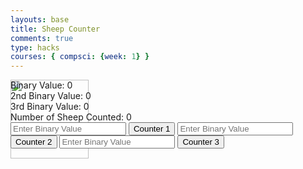 ```yaml
---
layouts: base
title: Sheep Counter
comments: true
type: hacks
courses: { compsci: {week: 1} }
---
```


<html lang="en">
<head>
    <meta charset="UTF-8">
    <meta http-equiv="X-UA-Compatible" content="IE=edge">
    <meta name="viewport" content="width=device-width, initial-scale=1.0">
    <style>
        #sheep {
            opacity: 1;
            position: absolute;
            z-index: -1;
        }
    </style>
    <title>Binary Counter</title>
</head>
<body>


<img src="https://media.discordapp.net/attachments/770342230925246505/1174716992951947316/godSheep.png?ex=65689b74&is=65562674&hm=f3219060d1c61a42c93316bee9865c3fe109fb1b0340ed08c801e21b0d232f37&=&width=375&height=378" id="sheep" height="126px" width="125">
<!-- <div id="sheepContainer">
    <img src="https://media.discordapp.net/attachments/770342230925246505/1174717359647367168/sheep.gif?ex=65689bcb&is=655626cb&hm=578b09c94ccca31eddeffa7660f277a1ef462768d291886358930ba87a4866d0&=&width=300&height=300" id="sheepGif">
</div> -->
<div id="binary-display" class="basicChex">Binary Value: 0</div>
<div id="binary-display2" class="basicChex">2nd Binary Value: 0</div>
<div id="binary-display3" class="basicChex">3rd Binary Value: 0</div>
<div id="numSheep" class="basicChex">Number of Sheep Counted: 0</div>

<input type="text" id="binary-input" placeholder="Enter Binary Value">
<button id="increment-button" onclick="incrementBinary()">Counter 1</button>

<input type="text" id="binary-input2" placeholder="Enter Binary Value">
<button id="increment-button2" onclick="incrementBinary2()">Counter 2</button>

<input type="text" id="binary-input3" placeholder="Enter Binary Value">
<button id="increment-button3" onclick="incrementBinary3()">Counter 3</button>

<script>
    let binaryValue = 0;
    let binaryValue2 = 0;
    let binaryValue3 = 0;
    let numSheep = 0;

    function incrementBinary() {
        const input = document.getElementById("binary-input").value;
        binaryValue += parseInt(input, 2) || 0;
        numSheep++;
        updateBinaryDisplay();
    }

    function incrementBinary2() {
        const input = document.getElementById("binary-input2").value;
        binaryValue2 += parseInt(input, 2) || 0;
        numSheep++;
        updateBinaryDisplay();
    }

    function incrementBinary3() {
        const input = document.getElementById("binary-input3").value;
        binaryValue3 += parseInt(input, 2) || 0;
        numSheep++;
        updateBinaryDisplay();
    }

    let sheep = document.getElementById("sheep");

    function toggleSheepDisplay() {
        // Random position for the sheep
        const randomLeft = Math.floor(Math.random() * (window.innerWidth - sheep.width));
        const randomTop = Math.floor(Math.random() * (window.innerHeight - sheep.height));

        // Apply the random position
        sheep.style.left = `${randomLeft}px`;
        sheep.style.top = `${randomTop}px`;

        // Show the sheep
        sheep.style.opacity = '1';
    }

    setInterval(toggleSheepDisplay, 2000);

    function updateBinaryDisplay() {
        document.getElementById('binary-display').innerText = `Binary Value: ${(binaryValue & 0xFF).toString(2).padStart(8, '0')}`;
        document.getElementById('binary-display2').innerText = `2nd Binary Value: ${(binaryValue2 & 0xFF).toString(2).padStart(8, '0')}`;
        document.getElementById('binary-display3').innerText = `3rd Binary Value: ${(binaryValue3 & 0xFF).toString(2).padStart(8, '0')}`;

        document.getElementById('numSheep').innerText = `Number of Sheep Counted: ${numSheep}`;
        let red = parseInt(binaryValue.toString(2), 2);
        let green = parseInt(binaryValue2.toString(2), 2);
        let blue = parseInt(binaryValue3.toString(2), 2);
        sheep.style.backgroundColor = `rgb(${red},${green},${blue})`;
    }
</script>

</body>
</html>
